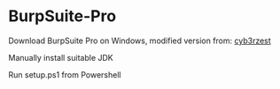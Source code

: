 # BurpSuite-Pro
Download BurpSuite Pro on Windows, modified version from: [cyb3rzest](https://github.com/cyb3rzest/Burp-Suite-Pro)

Manually install suitable JDK

Run setup.ps1 from Powershell
